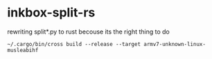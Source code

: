 # inkbox-split-rs
rewriting split*.py to rust becouse its the right thing to do
```
~/.cargo/bin/cross build --release --target armv7-unknown-linux-musleabihf
```
